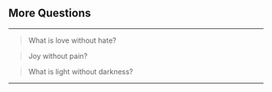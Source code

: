 ## More Questions

---

>What is love without hate?  

>Joy without pain?  

>What is light without darkness?

---